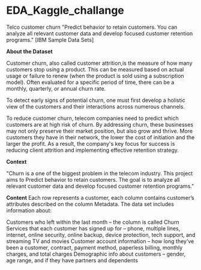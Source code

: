 # EDA_Kaggle_challange
Telco customer churn
"Predict behavior to retain customers. You can analyze all relevant customer data and develop focused customer retention programs." [IBM Sample Data Sets]

**About the Dataset**

Customer churn, also called customer attrition,is the measure of how many customers stop using a product. This can be measured based on actual usage or failure to renew (when the product is sold using a subscription model). Often evaluated for a specific period of time, there can be a monthly, quarterly, or annual churn rate.

To detect early signs of potential churn, one must first develop a holistic view of the customers and their interactions across numerous channels.

To reduce customer churn, telecom companies need to predict which customers are at high risk of churn. By addressing churn, these businesses may not only preserve their market position, but also grow and thrive. More customers they have in their network, the lower the cost of initiation and the larger the profit. As a result, the company's key focus for success is reducing client attrition and implementing effective retention strategy.

**Context**

"Churn is a one of the biggest problem in the telecom industry. This project aims to Predict behavior to retain customers. The goal is to analyze all relevant customer data and develop focused customer retention programs."

**Content**
Each row represents a customer, each column contains customer’s attributes described on the column Metadata.
The data set includes information about:

Customers who left within the last month – the column is called Churn
Services that each customer has signed up for – phone, multiple lines, internet, online security, online backup, device protection, tech support, and streaming TV and movies
Customer account information – how long they’ve been a customer, contract, payment method, paperless billing, monthly charges, and total charges
Demographic info about customers – gender, age range, and if they have partners and dependents




